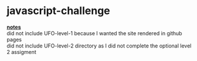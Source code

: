 # javascript-challenge

<b><u>notes<br></b></u>
did not include UFO-level-1 because I wanted the site rendered in github pages<br>
did not include UFO-level-2 directory as I did not complete the optional level 2 assigment
